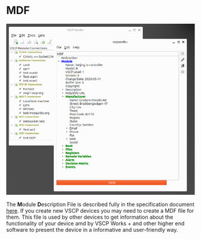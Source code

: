 # MDF

![](./images/mdf_start.png)

The **M**odule **D**escription File is described fully in the specification document [here](https://grodansparadis.github.io/vscp-doc-spec/#/./vscp_module_description_file). If you create new VSCP devices you may need to create a MDF file for them. This file is used by other devices to get information about the functionality of your device amd by VSCP Works + and other higher end software to present the device in a informative and user-friendly way.

